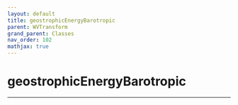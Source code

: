 ```yaml
---
layout: default
title: geostrophicEnergyBarotropic
parent: WVTransform
grand_parent: Classes
nav_order: 102
mathjax: true
---
```


#  geostrophicEnergyBarotropic




---

